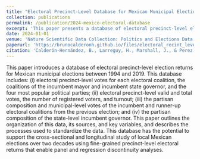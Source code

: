 ```yaml
---
title: "Electoral Precinct-Level Database for Mexican Municipal Elections"
collection: publications
permalink: /publication/2024-mexico-electoral-database
excerpt: 'This paper presents a database of electoral precinct-level election returns for Mexican municipal elections from 1994 to 2019.'
date: 2024-01-01
venue: 'Nature Scientific Data Collection: Politics and Elections Data (Under Review)'
paperurl: 'https://brunocalderonh.github.io/files/electoral_recint_level_database.pdf'
citation: 'Calderón-Hernández, B., Larreguy, H., Marshall, J., & Perez Castellanos, J. L. (2024). &quot;Electoral Precinct-Level Database for Mexican Municipal Elections.&quot; Nature Scientific Data Collection: Politics and Elections Data. (Under Review).'
---
```

This paper introduces a database of electoral precinct-level election returns for Mexican municipal elections between 1994 and 2019. This database includes: (i) electoral precinct-level votes for each electoral coalition, the coalitions of the incumbent mayor and incumbent state governor, and the four most popular political parties; (ii) electoral precinct-level valid and total votes, the number of registered voters, and turnout; (iii) the partisan composition and municipal-level votes of the incumbent and runner-up electoral coalitions from the previous election; and (iv) the partisan composition of the state-level incumbent governor. This paper outlines the organization of this data, its sources, and key variables, and describes the processes used to standardize the data. This database has the potential to support the cross-sectional and longitudinal study of local Mexican elections over two decades using fine-grained precinct-level electoral returns that enable panel and regression discontinuity analyses.
